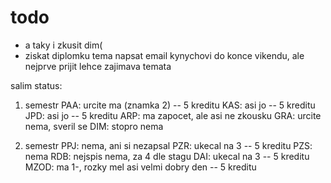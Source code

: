 # todo

- a taky i zkusit dim(
- ziskat diplomku tema napsat email kynychovi do konce vikendu, ale nejprve prijit lehce zajimava temata

salim status:

1. semestr
PAA: urcite ma (znamka 2) -- 5 kreditu
KAS: asi jo -- 5 kreditu
JPD: asi jo -- 5 kreditu
ARP: ma zapocet, ale asi ne zkousku
GRA: urcite nema, sveril se
DIM: stopro nema

2. semestr
PPJ: nema, ani si nezapsal
PZR: ukecal na 3 -- 5 kreditu
PZS: nema
RDB: nejspis nema, za 4 dle stagu
DAI: ukecal na 3 -- 5 kreditu
MZOD: ma 1-, rozky mel asi velmi dobry den -- 5 kreditu
